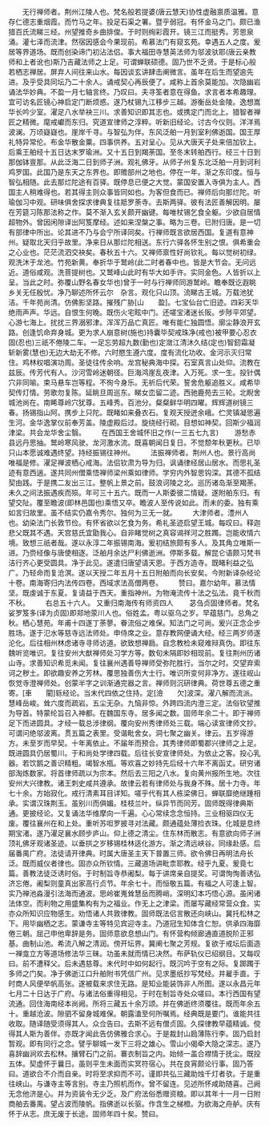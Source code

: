 <!-- { "loadSidebar": true } -->
　　无行禅师者。荆州江陵人也。梵名般若提婆(唐云慧天)协性虚融禀质温雅。意存仁德志重烟霞。而竹马之年。投足石渠之署。暨乎弱冠。有怀金马之门。颇已渔猎百氏流睇三经。州望推奇乡曲排俊。于时则绚彩霞开。镜三江而挺秀。芳思泉涌。灌七泽而流津。然宿因感会今果现前。希慕法门有窥玄苑。幸遇五人之度。爰居等界道场。既而创染谛门初沾法侣。事大福田寺慧英法师为邬波驮耶(唐云亲教师和上者讹也)斯乃吉藏法师之上足。可谓蝉联硕德。固乃世不乏贤。于是标心般若栖志禅居。屏弃人间往来山水。每因谈玄讲肆击阐微言。虽年在后生而望逾先进。及乎受具同坛乃二十余人。诵戒契心再辰便了。咸称上首余莫能加。次隐幽岩诵法华妙典。不盈一月七轴言终。乃叹曰。夫寻筌者意在得鱼。求言者本希趣理。宜可访名匠镜心神启定门断烦惑。遂乃杖锡九江移步三越。游衡岳处金陵。逸想嵩华长吟少室。濯足八水举袂三川。求善知识即其志也。或携定门而北上。猎智者禅匠之精微。麾戒巘而东归。究道宣律师之淳粹。听新旧经论。讨古今仪则。洋洋焉波澜。万顷嶷嶷也。崖岸千寻。与智弘为伴。东风泛舶一月到室利佛逝国。国王厚礼特异常伦。布金华散金粟。四事供养。五对呈心。见从大唐天子处来倍加钦上。后乘王舶经十五日达末罗瑜洲。又十五日到羯荼国。至冬末转舶西行。经三十日到那伽钵亶那。从此泛海二日到师子洲。观礼佛牙。从师子州复东北泛舶一月到诃利鸡罗国。此国乃是东天之东界也。即赡部州之地也。停在一年。渐之东印度。恒与智弘相随。此去那烂陀途有百驿。既停息已便之大觉。蒙国安置入寺俱为主人。西国主人稍难得也。若其得主则众事皆同如也。为客但食而已。禅师后向那烂陀。听瑜伽习中观。研味俱舍探求律典复往羝罗荼寺。去斯两驿。彼有法匠善解因明。屡在芳筵习陈那法称之作。莫不渐入玄关颇开幽键。每唯杖锡乞食全躯。少欲自居情超物外。曾因闲隙译出阿笈摩经。述如来涅槃之事。略为三卷。已附归唐。是一切有部律中所出。论其进不乃与会宁所译同矣。行禅师既言欲居西国。复道有意神州。疑取北天归乎故里。净来日从那烂陀相送。东行六驿各怀生别之恨。俱希重会之心业也。茫茫流泗交袂矣。春秋五十六。又禅师禀性好尚钦礼。每以觉树初绿。观洗沐于龙池。竹苑新黄。奉折华于鹫岭(此二时者春中也。皆是大节会。无问远近。道俗咸观。洗菩提树也。又鹫峰山此时有华大如手许。实同金色。人皆折以上呈。当此之时。弥覆山野名春女华也)曾于一时与行禅师同游鹫岭。瞻奉既讫遐眺乡关无任殷忧。净乃聊述所怀云尔　杂言。观化只山顶。流睇古王城。万载池犹洁。千年苑尚清。仿佛影坚路。摧残广胁[山　　盈]。七宝仙台亡旧迹。四彩天华绝雨声声。华远。自恨生何晚。既伤火宅眩中门。还嗟宝渚迷长阪。步陟平郊望。心游七海上。扰扰三界溺邪津。浑浑万品亡真匠。唯有能仁独圆悟。廓尘静浪开玄路。创逢饥命弃身城。更为求人崩意树(施也)持囊毕契戒珠净(戒也)被甲要心忍衣固(忍也)三祇不倦陵二车。一足忘劳超九数(勤也)定潋江清沐久结(定也)智釰霜凝斩新雾(慧也)无边大劫无不修。六时愍生遵六度。度有流化功收。金河示灭归常住。鸡林权唱演功周。圣徒往传余响。龙宫秘典海中探。石室真言山处仰。流教在兹辰。传芳代有人。沙河雪岭迷朝径。巨海鸿崖乱夜津。入万死。求一生。投针偶穴非同喻。束马悬车岂等程。不徇今身乐。无祈后代荣。誓舍危躯追胜义。咸希毕契传灯情。劳歌勿复陈。延眺旦周巡东。睇女峦留二迹。西驰鹿苑去三轮。北睨舍城池尚在。南睎尊岭穴犹尊。五峰秀。百池分。粲粲鲜华明四曜。辉辉道树镜三春。扬锡指山阿。携步上只陀。既睹如来叠衣石。复观天授迸余峨。伫灵镇凝思遍生河。金华逸掌仪前奉芳盖。陵虚殿后过。旋绕经行砌。目想如神契。回斯少福润津梁。共会龙华舍尘翳。
　　在西国王舍城怀旧之作(一三五七九言)
　　游愁赤县远丹思抽。鹫岭寒风驶。龙河激水流。既喜朝闻日复日。不觉颓年秋更秋。已毕只山本愿诚难遇终望。持经振锡往神州。
　　法振禅师者。荆州人也。景行高尚唯福是修。濯足禅波栖心戒海。法侣钦肃为导为归。讽诵律经居山居水。而思礼圣迹有意西遄。遂共同州僧乘悟禅师梁州乘如律师。学穷内外智思钩深。其德不孤结契由践。于是携二友出三江。整帆上景之前。鼓浪诃陵之北。巡历诸岛渐至羯荼。未久之间法振遇疾而殒。年可三十五六。既而一人斯委彼二情疑。遂附舶东归。有望交阯。覆至瞻波(即林邑国也)乘悟又卒。瞻波人至传说如此。而未的委。独有乘如言归故里。虽不结实仍嘉令秀尔。独何为三无一就。
　　大津师者。澧州人也。幼染法门长敦节俭。有怀省欲以乞食为务。希礼圣迹启望王城。每叹曰。释迦悲父既其不遇。天宫慈氏宜勖我心。自非睹觉树之真容谒祥河之胜躅。岂能收情六境。致想三祇者哉。遂以永淳二年振锡南海。爰初结旅颇有多人。及其角立唯斯一进。乃赍经像与唐使相逐。泛舶月余达尸利佛逝洲。停斯多载。解昆仑语颇习梵书洁行齐心更受圆具。净于此见。遂遣归唐望请天恩。于西方造寺。既睹利益之弘广。乃轻命而复沧溟。遂以天授二年五月十五日附舶而向长安矣。今附新译杂经论十卷。南海寄归内法传四卷。西域求法高僧两卷。
　　赞曰。嘉尔幼年。慕法情坚。既虔诚于东夏。复请益于西天。重指神州。为物淹流传十法之弘法。竟千秋而不秋。
　　右总五十六人。
又重归南海传有师资四人
　　苾刍贞固律师者。梵名娑罗笈多(译为贞固)即郑地荥川人也。俗姓孟。粤以驱乌之岁。早蕴慈门。总角之秋。栖心慧苑。年甫十四遂丁荼蓼。眷流俗之难保。知法门之可尚。爰兴正念企步胜场。遂于氾水等慈寺远法师处。申侍席之业。意存教网便诵大经。经三两岁师遂沦化。后往相州林虑诸寺寻师访道。欲致想禅扃。自念教检未窥难辩真伪。即往东魏听览唯识。复往安州大猷禅师处习学方等。数旬未隔即妙相现前。复往荆州历诸山寺。求善知识希觅未闻。复往襄州遇善导禅师受弥陀胜行。当尔之时。交望弃索诃之秽土。即欲趣安养之芳林。覆思独善伤大士行。唯识所变何非净方。遂往岘山恢觉寺澄禅师处。创蒙半字之训渐通完器之言。禅师则沉研律典。荷世尊五德之重寄。[車　　閵]轹经论。当末代四依之住持。定[澰　　欠]波深。濯八解而流派。慧峰岳峻。耸六度而疏岩。五尘无杂。九恼非惊。外跨四流内澄三定。法俗钦望推为导首。特蒙纶旨召入神都。在魏国东寺。居多闻之数。固师年余二十。即于禅师足下而进圆具。才经一载总涉律纲。覆向安州秀律师处三载。端心读宣律师文抄。可谓问绝邬波离。贯五篇之表里。受谐毗舍女。洞七聚之幽关。律云。五岁得游方。未至岁而早契。十年离依止。不届年而预合。其秀律师即蜀郡兴律师之上足。既进圆具仍居蜀川。于和尚处学律四载。后往长安宣律师处。为依止之客。投心乳器。若饮鹅之善识精粗。竭智水瓶。等欢喜之妙持先后经十六年不离函丈。研穷诸部淘炼数家。将首律师疏以为宗本。然后去三阳之八水。复向黄州报所生地。次往安州大兴律教。诸王刺史咸共遵承。故律云若有律师处与我身不殊。居十力寺。年七十余。方始寂化。戒行清素耳目详知。嗟乎代有其人栋梁佛日。蝉联靡绝继踵相承。实谓汉珠荆玉。虽别川而俱媚。桂枝兰叶。纵异节而同芳。固师既得律典斯通。更披经论。又复诵法华维摩向一千遍。心心常续念念恒持。三业相驱四仪无废。覆往襄州在和上处。重听苏呾罗披寻对法藏。颇通蕴处薄捡衣珠。化城是息终期宝渚。遂乃濯足襄水顾步庐山。仰上德之清尘。住东林而散志。有意欲向师子洲顶礼佛牙观诸圣迹。以垂拱之岁移锡桂林适化游方。渐之清远峡谷。同缘赴感。后届番禺广府。法徒请开律典。时属大唐圣主天下普置三师。欲令佛日再明法舟长泛。既而威仪者律也。固亦众所钦情。三藏道场讲毗柰耶教。经乎九夏。爰竟七篇。善教法徒泛诱时俗。于时制旨寺恭阇梨。每于讲席亲自提奖。可谓恂恂善诱弘济忘倦。阇梨则童真出家高行贞节。年余七十。而恒敬五篇。有福之人可逢上智。实乃禅池淼漫引法海而通波。思岭崔嵬耸慧岳而腾峭。深明幻本巧悟心源。虽闲诸法体空。而利物之用盛集构有为之福业。作无上之津梁。而屡写藏经常营众食。实亦众所知识应物感生。劝悟诸人共敦律教。固师既法侣言散还向峡山。冀托松林之下。用毕幽栖之志。蒙谦寺主等特见宾迎寺主。乃道冠生知体含仁恕。供承四海靡倦三朝。屈己申他卑辞是务。固师意欲息想山门。有怀营构倾廊通直道脱阶正邪基。曲制山池。希流八解之清润。傍开坛界。冀阐七聚之芳规。复欲于戒坛后面造一禅龛立方等道场修法华三昧。功虽未就而情已决然。布萨轨仪已绍纲目。又每叹曰。前不遭释父。后未遇慈尊。末代时中如何起行。既沉吟于空有之际。复踯躅于多师之门矣。净于佛逝江口升舶附书凭信广州。见求墨纸抄写梵经。并雇手直。于时商人风便举帆高张。遂被载来求住无路。是知业能装饰非人所图。遂以永昌元年七月二十日达于广府。与诸法俗重得相见。于时在制旨寺处众嗟曰。本行西国有望流通。回住海南经本尚阙。所将三藏五十余万颂。并在佛逝终须覆往。既而年余五十。重越沧波。隙驷不留身城难保。朝露溘至何所嘱焉。经典既是要门。谁能共往收取。随译随受须得其人。众佥告曰。去斯不远有僧贞固。久探律教早蕴精诚。傥得其人斯为善伴。亦既才闻此告仿佛雅合求心。于是裁封山扃薄陈行李。固乃启封暂观。即有同行之念。譬乎聊城一发下三将之雄心。雪山小偈牵大隐之深志。遂乃喜辞幽涧欢去松林。攘臂石门之前。褰衣制旨之内。始倾一盖合襟情于抚尘。既投五体。契虚怀于曩日。虽则平生未面而实冥符宿心。共在良宵颇论行事。固乃答曰。道欲合不介而自亲。时将至求抑而不可。谨即共弘三藏助烛千灯者欤。于是重往峡山。与谦寺主等言别。寺主乃照机而作。曾不留连。见述所怀咸助随喜。己阙无念他济是心。并为资装令无少乏。及广府法俗悉赠资粮。即以其年十一月一日附商舶去番禺。望占波而陵帆。指佛逝以长驱。作含生之梯橙。为欲海之舟舻。庆有怀于从志。庶无废于长途。固师年四十矣。赞曰。

